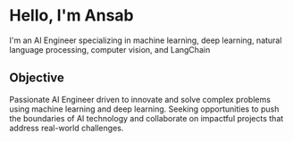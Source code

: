 # Hello, I'm Ansab

I'm an AI Engineer specializing in machine learning, deep learning, natural language processing, computer vision, and LangChain

## Objective

Passionate AI Engineer driven to innovate and solve complex problems using machine learning and deep learning. Seeking opportunities to push the boundaries of AI technology and collaborate on impactful projects that address real-world challenges.
